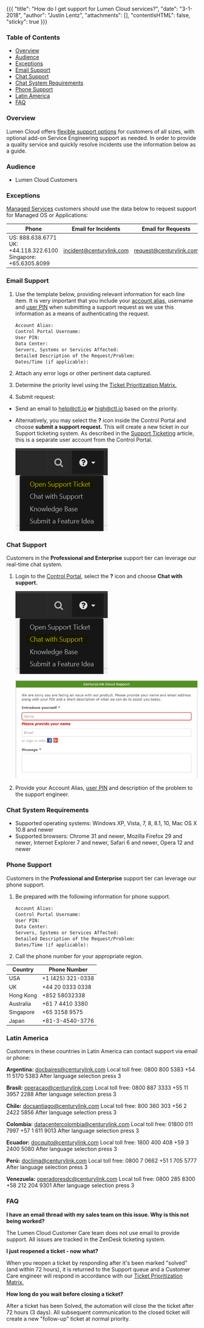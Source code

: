 {{{
  "title": "How do I get support for Lumen Cloud services?",
  "date": "3-1-2018",
  "author": "Justin Lentz",
  "attachments": [],
  "contentIsHTML": false,
  "sticky": true
}}}

### Table of Contents

* [Overview](#overview)
* [Audience](#audience)
* [Exceptions](#exceptions)
* [Email Support](#email-support)
* [Chat Support](#chat-support)
* [Chat System Requirements](#chat-system-requirements)
* [Phone Support](#phone-support)
* [Latin America](#latin-america)
* [FAQ](#faq)

### Overview
Lumen Cloud offers [flexible support options](//www.ctl.io/support/) for customers of all sizes, with optional add-on Service Engineering support as needed. In order to provide a quality service and quickly resolve incidents use the information below as a guide.  

### Audience

* Lumen Cloud Customers

### Exceptions
[Managed Services](//www.ctl.io/managed-services) customers should use the data below to request support for Managed OS or Applications:

**Phone**|**Email for Incidents**|**Email for Requests**
---------|---------|---------
US: 888.638.6771<br>UK: +44.118.322.6100<br>Singapore: +65.6305.8099| incident@centurylink.com | request@centurylink.com

### Email Support
1. Use the template below, providing relevant information for each line item.  It is very important that you include your [account alias,](../Support/determine-control-portal-alias.md) username and [user PIN](../Support/pin-authentication-for-support-requests.md) when submitting a support request as we use this information as a means of authenticating the request.

    ```
    Account Alias:
    Control Portal Username:
    User PIN:
    Data Center:
    Servers, Systems or Services Affected:
    Detailed Description of the Request/Problem:
    Dates/Time (if applicable):
    ```

2. Attach any error logs or other pertinent data captured.

3. Determine the priority level using the [Ticket Prioritization Matrix. ](../Support/ticket-prioritization-matrix.md)

4. Submit request:
* Send an email to [help@ctl.io](mailto:help@ctl.io) **or** [high@ctl.io](mailto:high@ctl.io) based on the priority.

* Alternatively, you may select the **?** icon inside the Control Portal and choose **submit a support request.** This will create a new ticket in our Support ticketing system. As described in the [Support Ticketing](../Support/zendesk-login-help-for-helpdesk-ticketing-and-kb-access.md) article, this is a separate user account from the Control Portal.

    ![submit a support request](../images/how-do-i-get-support-for-centurylink-cloud-services-01.PNG)

### Chat Support
Customers in the **Professional and Enterprise** support tier can leverage our real-time chat system.

1. Login to the [Control Portal](//control.ctl.io), select the **?** icon and choose **Chat with support.**

    ![Chat with support](../images/how-do-i-get-support-for-centurylink-cloud-services-02.PNG)

    ![chat dialog box](../images/how-do-i-get-support-for-centurylink-cloud-services-03.png)

2. Provide your Account Alias, [user PIN](../Support/pin-authentication-for-support-requests.md) and description of the problem to the support engineer.

### Chat System Requirements
* Supported operating systems: Windows XP, Vista, 7, 8, 8.1, 10, Mac OS X 10.8 and newer
* Supported browsers: Chrome 31 and newer, Mozilla Firefox 29 and newer, Internet Explorer 7 and newer, Safari 6 and newer, Opera 12 and newer

### Phone Support
Customers in the **Professional and Enterprise** support tier can leverage our phone support.

1. Be prepared with the following information for phone support.

    ```
    Account Alias:
    Control Portal Username:
    User PIN:
    Data Center:
    Servers, Systems or Services Affected:
    Detailed Description of the Request/Problem:
    Dates/Time (if applicable):
    ```

2. Call the phone number for your appropriate region.

**Country**|**Phone Number**
-----------|----------------
USA|+1 (425) 321-0338
UK|+44 20 0333 0338
Hong Kong|+852 58032338
Australia|+61 7 4410 3380
Singapore|+65 3158 9575
Japan|+81-3-4540-3776

### Latin America
Customers in these countries in Latin America can contact support via email or phone:

  **Argentina:** <docbaires@centurylink.com>
  Local toll free: 0800 800 5383
  +54 11 5170 5383
  After language selection press 3
  
  **Brasil:** <operacao@centurylink.com>
  Local toll free: 0800 887 3333
  +55 11 3957 2288
  After language selection press 3
  
  **Chile:** <docsantiago@centurylink.com>
  Local toll free: 800 360 303
  +56 2 2422 5856
  After language selection press 3
  
  **Colombia:** <datacentercolombia@centurylink.com>
  Local toll free: 01800 011 7997
  +57 1 611 9013
  After language selection press 3
  
  **Ecuador:** <docquito@centurylink.com>
  Local toll free: 1800 400 408
  +59 3 2400 5080
  After language selection press 3
  
  **Perú:** <doclima@centurylink.com>
  Local toll free: 0800 7 0662
  +51 1 705 5777
  After language selection press 3
  
  **Venezuela:** <operadoresdc@centurylink.com>
  Local toll free: 0800 285 8300
  +58 212 204 9301
  After language selection press 3

### FAQ

**I have an email thread with my sales team on this issue. Why is this not being worked?**

The Lumen Cloud Customer Care team does not use email to provide support. All issues are tracked in the ZenDesk ticketing system.

**I just reopened a ticket - now what?**

When you reopen a ticket by responding after it's been marked "solved" (and within 72 hours), it is returned to the Support queue and a Customer Care engineer will respond in accordance with our [Ticket Prioritization Matrix. ](../Support/ticket-prioritization-matrix.md)

**How long do you wait before closing a ticket?**

After a ticket has been Solved, the automation will close the the ticket after 72 hours (3 days). All subsequent communication to the closed ticket will create a new "follow-up" ticket at normal priority.
